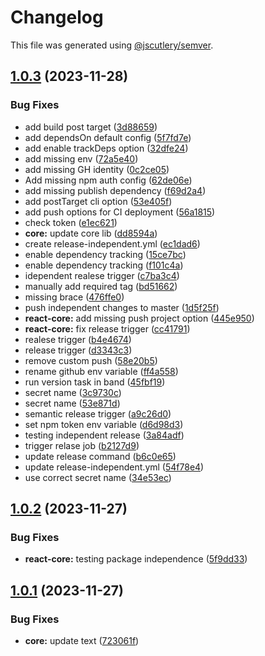 # Changelog

This file was generated using [@jscutlery/semver](https://github.com/jscutlery/semver).

## [1.0.3](https://github.com/Hyperkid123/nxtesting/compare/v1.0.2...v1.0.3) (2023-11-28)


### Bug Fixes

* add build post target ([3d88659](https://github.com/Hyperkid123/nxtesting/commit/3d886599e905ec21bdeca96f67f050dc43087435))
* add dependsOn default config ([5f7fd7e](https://github.com/Hyperkid123/nxtesting/commit/5f7fd7e295f0b6db624a7fcdd3ee5add3dd645d5))
* add enable trackDeps option ([32dfe24](https://github.com/Hyperkid123/nxtesting/commit/32dfe24a94f4511a96f369ea4becae0688371ecf))
* add missing env ([72a5e40](https://github.com/Hyperkid123/nxtesting/commit/72a5e40403f2a5836abce8d5582775007a0f7cc5))
* add missing GH identity ([0c2ce05](https://github.com/Hyperkid123/nxtesting/commit/0c2ce05bc84b16cdb17dd7dafe9c9ef01494af9f))
* Add missing npm auth config ([62de06e](https://github.com/Hyperkid123/nxtesting/commit/62de06e90359bc7569c73c8a386d885adf5e7a19))
* add missing publish dependency ([f69d2a4](https://github.com/Hyperkid123/nxtesting/commit/f69d2a4a3c2da540528bbe50c0399e286ca8fb71))
* add postTarget cli option ([53e405f](https://github.com/Hyperkid123/nxtesting/commit/53e405f13c9ff270fb9bd1ebd2d313501d0dd453))
* add push options for CI deployment ([56a1815](https://github.com/Hyperkid123/nxtesting/commit/56a18155d9dac9040feb2cb53b67fcb014781904))
* check token ([e1ec621](https://github.com/Hyperkid123/nxtesting/commit/e1ec62119189295e545d1b206eaf28f8aec1971a))
* **core:** update core lib ([dd8594a](https://github.com/Hyperkid123/nxtesting/commit/dd8594ace0f3ae3f7fb5ee36bbc445f311daa19a))
* create release-independent.yml ([ec1dad6](https://github.com/Hyperkid123/nxtesting/commit/ec1dad61833765f3110d898a68e908c1b5bc3200))
* enable dependency tracking ([15ce7bc](https://github.com/Hyperkid123/nxtesting/commit/15ce7bc5bed789e3a72515bc222b5d678e3c66a6))
* enable dependency tracking ([f101c4a](https://github.com/Hyperkid123/nxtesting/commit/f101c4acc4db78180f2c79f790c6aa01a4bdf7c0))
* idependent realese trigger ([c7ba3c4](https://github.com/Hyperkid123/nxtesting/commit/c7ba3c409151385a27dc23965d927b34e98dcf64))
* manually add required tag ([bd51662](https://github.com/Hyperkid123/nxtesting/commit/bd51662e82cfc2b97a0163af31318e28f12089ba))
* missing brace ([476ffe0](https://github.com/Hyperkid123/nxtesting/commit/476ffe085ef9b33934571bde3de49a458d6d582c))
* push independent changes to master ([1d5f25f](https://github.com/Hyperkid123/nxtesting/commit/1d5f25f4a3923fdb886c4d7e4572b727c16444fb))
* **react-core:** add missing push project option ([445e950](https://github.com/Hyperkid123/nxtesting/commit/445e9508d23398d084bbd9d2b24188d0343e4baa))
* **react-core:** fix release trigger ([cc41791](https://github.com/Hyperkid123/nxtesting/commit/cc41791e54c6d9325602cb88483b6aa5dd5c4fcc))
* realese trigger ([b4e4674](https://github.com/Hyperkid123/nxtesting/commit/b4e467422dad6a20de7f91c7ac96848bb01343ad))
* release trigger ([d3343c3](https://github.com/Hyperkid123/nxtesting/commit/d3343c3b4e078ed0cb61dfb102f9acf34539acec))
* remove custom push ([58e20b5](https://github.com/Hyperkid123/nxtesting/commit/58e20b5874cd3faa69354b152908e3c10cdc14ce))
* rename github env variable ([ff4a558](https://github.com/Hyperkid123/nxtesting/commit/ff4a55832864f733487a78896429b5b43fe94311))
* run version task in band ([45fbf19](https://github.com/Hyperkid123/nxtesting/commit/45fbf197ce3ac7d4b0c53d73bbb344c371986c6b))
* secret name ([3c9730c](https://github.com/Hyperkid123/nxtesting/commit/3c9730cd9ef776a060982afee6b5f66a62bf3b17))
* secret name ([53e871d](https://github.com/Hyperkid123/nxtesting/commit/53e871d5b100fda7f79434b80b949228b1dec18f))
* semantic release trigger ([a9c26d0](https://github.com/Hyperkid123/nxtesting/commit/a9c26d00929ade8e1e923119c320199fe8505f67))
* set npm token env variable ([d6d98d3](https://github.com/Hyperkid123/nxtesting/commit/d6d98d3d9ffbc752206b9f9870fa9667f331221d))
* testing independent release ([3a84adf](https://github.com/Hyperkid123/nxtesting/commit/3a84adf7891c5949623eed4433bd69b322d014b7))
* trigger relase job ([b2127d9](https://github.com/Hyperkid123/nxtesting/commit/b2127d98f66b2e8881c9562e383c3f0da085d297))
* update release command ([b6c0e65](https://github.com/Hyperkid123/nxtesting/commit/b6c0e65b591df5fe0f9685093dc974f8485524d0))
* update release-independent.yml ([54f78e4](https://github.com/Hyperkid123/nxtesting/commit/54f78e47db2e41d1621effbf6170fe24d0de32ea))
* use correct secret name ([34e53ec](https://github.com/Hyperkid123/nxtesting/commit/34e53ec5c22e57f267f23a2c78abe5173e72bea4))

## [1.0.2](https://github.com/Hyperkid123/nxtesting/compare/v1.0.1...v1.0.2) (2023-11-27)


### Bug Fixes

* **react-core:** testing package independence ([5f9dd33](https://github.com/Hyperkid123/nxtesting/commit/5f9dd332433306abc10943f96dd58cf1e5fb7f93))

## [1.0.1](https://github.com/Hyperkid123/nxtesting/compare/v1.0.0...v1.0.1) (2023-11-27)


### Bug Fixes

* **core:** update text ([723061f](https://github.com/Hyperkid123/nxtesting/commit/723061fca0331d80739463b8c7f2e329485a944f))
